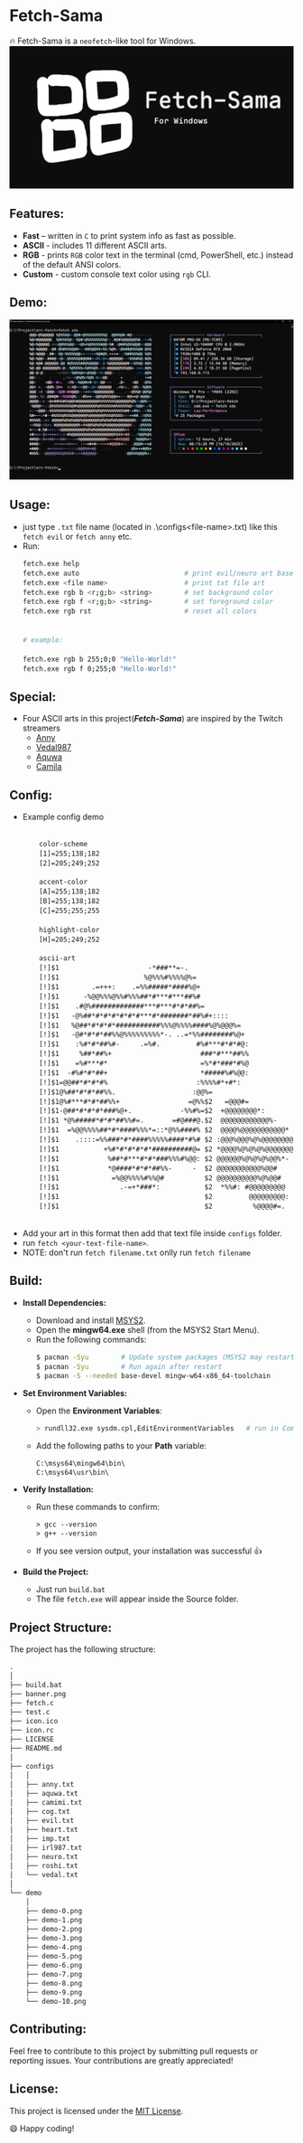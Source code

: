 # Fetch-Sama

🔥 Fetch-Sama is a `neofetch`-like tool for Windows.
![logo](banner.png)

## Features:
- **Fast** – written in `C` to print system info as fast as possible.
- **ASCII** - includes 11 different ASCII arts.
- **RGB** - prints `RGB` color text in the terminal (cmd, PowerShell, etc.) instead of the default ANSI colors.
- **Custom** - custom console text color using `rgb` CLI.

## Demo:
![demo3](demo/demo-5.png)

## Usage:
- just type `.txt` file name (located in .\configs\<file-name>.txt) like this `fetch evil` or `fetch anny` etc.
- Run:
    ```sh
    fetch.exe help
    fetch.exe auto                          # print evil/neuro art based on time
    fetch.exe <file name>                   # print txt file art
    fetch.exe rgb b <r;g;b> <string>        # set background color
    fetch.exe rgb f <r;g;b> <string>        # set foreground color
    fetch.exe rgb rst                       # reset all colors


    # example:
    
    fetch.exe rgb b 255;0;0 "Hello-World!"
    fetch.exe rgb f 0;255;0 "Hello-World!"
    ```

## Special:
  - Four ASCII arts in this project(***Fetch-Sama***) are inspired by the Twitch streamers
      - [Anny](https://www.twitch.tv/anny)
      - [Vedal987](https://www.twitch.tv/vedal987)
      - [Aquwa](https://www.twitch.tv/aquwa)
      - [Camila](https://www.twitch.tv/camila)

## Config:
  - Example config demo
    ```diff
        
        color-scheme
        [1]=255;138;182
        [2]=205;249;252
        
        accent-color
        [A]=255;138;182
        [B]=255;138;182
        [C]=255;255;255
        
        highlight-color
        [H]=205;249;252
        
        ascii-art
        [!]$1                      -*###**=-.                        
        [!]$1                     %@%%%#%%%%@%=                      
        [!]$1        .=+++:    .=%%#####*####%@+                     
        [!]$1      -%@@%%%@%%#%%%##*#***#***##%#                     
        [!]$1    .#@%#############***#***#*#*##%=                    
        [!]$1   -@%##*#*#*#*#*#*#***#*#######*##%#+::::              
        [!]$1   %@##*#*#*#*###########%%%@%%%%####%@%@@@%=           
        [!]$1   -@#*#*#*##%%@%%%%%%%%%*-. ..=*%%########%@+          
        [!]$1    :%#*#*##%#-     .=%#.         #%#***#*#*#@:         
        [!]$1     %##*##%+                      ###*#***##%%         
        [!]$1    =%#***#*                       =%*#*###*#%@         
        [!]$1  -#%#*#*##+                       *#####%#%@@:         
        [!]$1=@@##*#*#*#%                      :%%%%#*+#*:           
        [!]$1@%##*#*#*##%%.                   :@@%=                  
        [!]$1@%#***#*#*##%%+                 =@%%$2   =@@@#=           
        [!]$1-@##*#*#*#*###%@+.            -%%#%=$2  +@@@@@@@@*:       
        [!]$1 *@%#####*#*#*##%%#=.       =#@###@.$2  @@@@@@@@@@@@%-    
        [!]$1  =%@@%%%%##*#*####%%%*=::*@%%####% $2  @@@@%@@@@@@@@@@@* 
        [!]$1    .::::=%%###*#*####%%%%%####*#%# $2 :@@@%@@@%@%@@@@@@@@
        [!]$1           +%#*#*#*#*#*##########@= $2 *@@@@%@%@%@%@@@@@@@
        [!]$1            %##*#***#*#*###%%%#%@@: $2 @@@@@@%@%@%@%@@%*- 
        [!]$1            *@####*#*#*##%%-     -  $2 @@@@@@@@@@@%@@#    
        [!]$1             =%@@%%%%#%%@#          $2 @@@@@@@@@@%@%@@#   
        [!]$1               .-=+*###*:           $2  *%%#: #@@@@@@@@@  
        [!]$1                                    $2         @@@@@@@@@: 
        [!]$1                                    $2          %@@@@#=.
            
    ```
  - Add your art in this format then add that text file inside `configs` folder.
  - run `fetch <your-text-file-name>`.
  - NOTE: don't run `fetch filename.txt` onlly run `fetch filename`

## Build:
- **Install Dependencies:**
    - Download and install [MSYS2](https://www.msys2.org/).
    - Open the **mingw64.exe** shell (from the MSYS2 Start Menu).
    - Run the following commands:
        ```sh
        $ pacman -Syu        # Update system packages (MSYS2 may restart)
        $ pacman -Syu        # Run again after restart
        $ pacman -S --needed base-devel mingw-w64-x86_64-toolchain
        ```

- **Set Environment Variables:**
    - Open the **Environment Variables**:
        ```sh
        > rundll32.exe sysdm.cpl,EditEnvironmentVariables   # run in Command Prompt
        ```
    - Add the following paths to your **Path** variable:
        ```
        C:\msys64\mingw64\bin\
        C:\msys64\usr\bin\
        ```

- **Verify Installation:**
    - Run these commands to confirm:
        ```
        > gcc --version
        > g++ --version
        ```
    - If you see version output, your installation was successful 👍

- **Build the Project:**
    - Just run `build.bat`
    - The file `fetch.exe` will appear inside the Source folder.

## Project Structure:
The project has the following structure:

```
.
│
├── build.bat
├── banner.png
├── fetch.c
├── test.c
├── icon.ico
├── icon.rc
├── LICENSE
├── README.md
│
├── configs
│   │
│   ├── anny.txt
│   ├── aquwa.txt
│   ├── camimi.txt
│   ├── cog.txt
│   ├── evil.txt
│   ├── heart.txt
│   ├── imp.txt
│   ├── irl987.txt
│   ├── neuro.txt
│   ├── roshi.txt
│   └── vedal.txt
│   
└── demo
    │
    ├── demo-0.png
    ├── demo-1.png
    ├── demo-2.png
    ├── demo-3.png
    ├── demo-4.png
    ├── demo-5.png
    ├── demo-6.png
    ├── demo-7.png
    ├── demo-8.png
    ├── demo-9.png
    └── demo-10.png
```

## Contributing:
Feel free to contribute to this project by submitting pull requests or reporting issues. Your contributions are greatly appreciated!

## License:
This project is licensed under the [MIT License](LICENSE).

😄 Happy coding!
